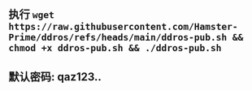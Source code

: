 ## 执行 ``` wget https://raw.githubusercontent.com/Hamster-Prime/ddros/refs/heads/main/ddros-pub.sh && chmod +x ddros-pub.sh && ./ddros-pub.sh ```
## 默认密码: qaz123..

